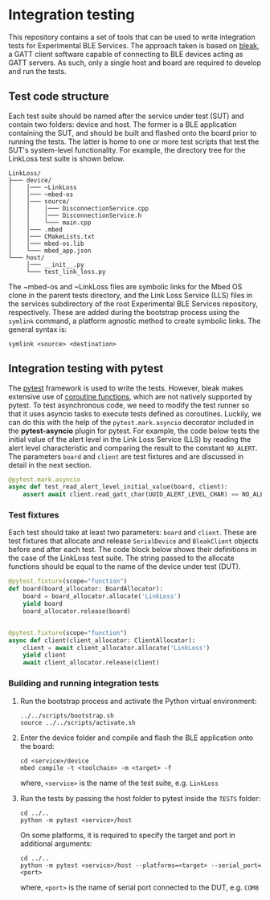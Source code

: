 # Integration testing

This repository contains a set of tools that can be used to write integration tests for Experimental BLE Services.
The approach taken is based on [bleak](https://bleak.readthedocs.io/en/latest/), a GATT client software capable of connecting to BLE devices acting as GATT servers.
As such, only a single host and board are required to develop and run the tests.

## Test code structure
Each test suite should be named after the service under test (SUT) and contain two folders: device and host.
The former is a BLE application containing the SUT, and should be built and flashed onto the board prior to running the tests.
The latter is home to one or more test scripts that test the SUT's system-level functionality.
For example, the directory tree for the LinkLoss test suite is shown below.

```
LinkLoss/
├─── device/
│    │─── ~LinkLoss
│    │─── ~mbed-os
│    │─── source/
│    │    │─── DisconnectionService.cpp
│    │    │─── DisconnectionService.h
│    │    └─── main.cpp
│    │─── .mbed
│    │─── CMakeLists.txt
│    │─── mbed-os.lib
│    └─── mbed_app.json
└─── host/
     │─── __init__.py
     └─── test_link_loss.py
```

The ~mbed-os and ~LinkLoss files are symbolic links for the Mbed OS clone in the parent tests directory, and the Link Loss Service (LLS) files in the services subdirectory of the root Experimental BLE Services repository, respectively.
These are added during the bootstrap process using the `symlink` command, a platform agnostic method to create symbolic links.
The general syntax is:

```shell
symlink <source> <destination>
```

## Integration testing with pytest
The [pytest](https://docs.pytest.org/en/stable/) framework is used to write the tests. 
However, bleak makes extensive use of [coroutine functions](https://docs.python.org/3/library/asyncio-task.html#id1), which are not natively supported by pytest.
To test asynchronous code, we need to modify the test runner so that it uses asyncio tasks to execute tests defined as coroutines.
Luckily, we can do this with the help of the `pytest.mark.asyncio` decorator included in the **pytest-asyncio** plugin for pytest. For example, the code below tests the initial value of the alert level in the Link Loss Service (LLS) by reading the alert level characteristic and comparing the result to the constant `NO_ALERT`. 
The parameters `board` and `client` are test fixtures and are discussed in detail in the next section.

```python
@pytest.mark.asyncio
async def test_read_alert_level_initial_value(board, client):
    assert await client.read_gatt_char(UUID_ALERT_LEVEL_CHAR) == NO_ALERT
```

### Test fixtures
Each test should take at least two parameters: `board` and `client`.
These are test fixtures that allocate and release `SerialDevice` and `BleakClient` objects before and after each test.
The code block below shows their definitions in the case of the LinkLoss test suite.
The string passed to the allocate functions should be equal to the name of the device under test (DUT).

```python
@pytest.fixture(scope="function")
def board(board_allocator: BoardAllocator):
    board = board_allocator.allocate('LinkLoss')
    yield board
    board_allocator.release(board)


@pytest.fixture(scope="function")
async def client(client_allocator: ClientAllocator):
    client = await client_allocator.allocate('LinkLoss')
    yield client
    await client_allocator.release(client)
```

### Building and running integration tests
1. Run the bootstrap process and activate the Python virtual environment: 
   
   ```shell
   ../../scripts/bootstrap.sh
   source ../../scripts/activate.sh
   ```

1. Enter the device folder and compile and flash the BLE application onto the board:

   ```shell
   cd <service>/device
   mbed compile -t <toolchain> -m <target> -f 
   ```

   where, `<service>` is the name of the test suite, e.g. `LinkLoss`

1. Run the tests by passing the host folder to pytest inside the `TESTS` folder:

   ```shell
   cd ../..
   python -m pytest <service>/host
   ```

   On some platforms, it is required to specify the target and port in additional arguments:

   ```shell
   cd ../..
   python -m pytest <service>/host --platforms=<target> --serial_port=<port>
   ```

   where, `<port>` is the name of serial port connected to the DUT, e.g. `COM8`